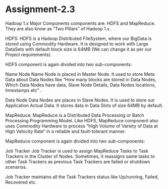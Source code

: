 # Assignment-2.3

Hadoop 1.x Major Components components are: HDFS and MapReduce. They are also know as “Two Pillars” of Hadoop 1.x.

HDFS:
HDFS is a Hadoop Distributed FileSystem, where our BigData is stored using Commodity Hardware. It is designed to work with Large DataSets with default block size is 64MB (We can change it as per our Project requirements).

HDFS component is again divided into two sub-components:

Name Node
Name Node is placed in Master Node. It used to store Meta Data about Data Nodes like “How many blocks are stored in Data Nodes, Which Data Nodes have data, Slave Node Details, Data Nodes locations, timestamps etc” .

Data Node
Data Nodes are places in Slave Nodes. It is used to store our Application Actual Data. It stores data in Data Slots of size 64MB by default.

MapReduce:
MapReduce is a Distributed Data Processing or Batch Processing Programming Model. Like HDFS, MapReduce component also uses Commodity Hardware to process “High Volume of Variety of Data at High Velocity Rate” in a reliable and fault-tolerant manner.

MapReduce component is again divided into two sub-components:

Job Tracker
Job Tracker is used to assign MapReduce Tasks to Task Trackers in the Cluster of Nodes. Sometimes, it reassigns same tasks to other Task Trackers as previous Task Trackers are failed or shutdown scenarios.

Job Tracker maintains all the Task Trackers status like Up/running, Failed, Recovered etc.
